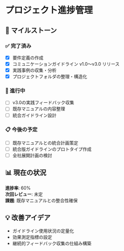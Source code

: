 # プロジェクト進捗管理

## 📅 マイルストーン

### ✅ 完了済み
- [x] 要件定義の作成
- [x] コミュニケーションガイドライン v1.0〜v3.0 リリース
- [x] 実践事例の収集・分析
- [x] プロジェクトフォルダの整理・構造化

### 🔄 進行中
- [ ] v3.0の実践フィードバック収集
- [ ] 既存マニュアルの内容整理
- [ ] 統合ガイドライン設計

### 📋 今後の予定
- [ ] 既存マニュアルとの統合計画策定
- [ ] 統合版ガイドラインのプロトタイプ作成
- [ ] 全社展開計画の検討

## 📊 現在の状況

**進捗率**: 60%  
**次回レビュー**: 未定  
**課題**: 既存マニュアルとの整合性確保

## 💡 改善アイデア

- ガイドライン使用状況の定量化
- 効果測定指標の設定
- 継続的フィードバック収集の仕組み構築